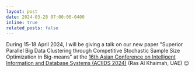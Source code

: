 ```yaml
---
layout: post
date: 2024-03-28 07:00:00-0400
inline: true
related_posts: false
---
```


During 15-18 April 2024, I will be giving a talk on our new paper "Superior Parallel Big Data Clustering through Competitive Stochastic Sample Size Optimization in Big-means" at the [16th Asian Conference on Intelligent Information and Database Systems (ACIIDS 2024)](https://aciids.pwr.edu.pl/2024/) (Ras Al Khaimah, UAE) :wink:
